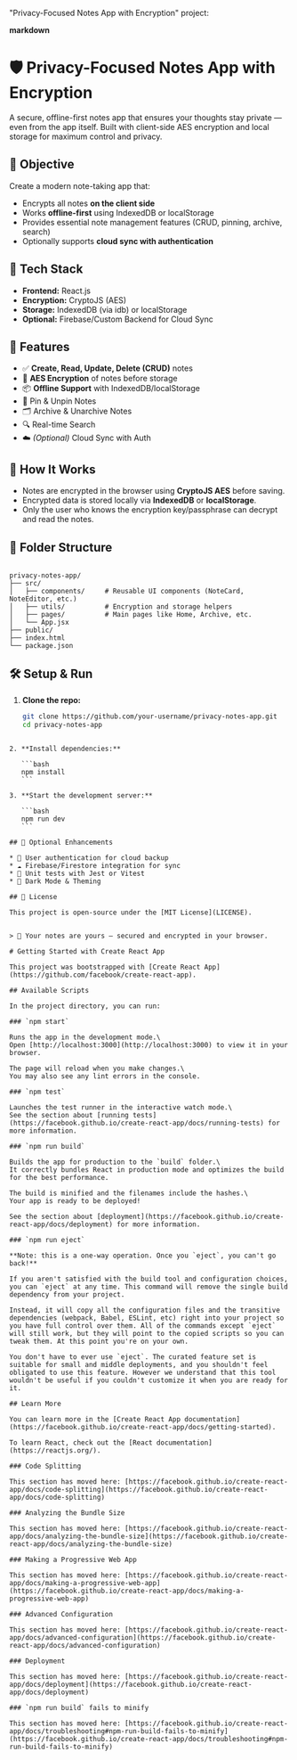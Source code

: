 "Privacy-Focused Notes App with Encryption" project:

**markdown**

# 🛡️ Privacy-Focused Notes App with Encryption

A secure, offline-first notes app that ensures your thoughts stay private — even from the app itself. Built with client-side AES encryption and local storage for maximum control and privacy.

## 🎯 Objective

Create a modern note-taking app that:
- Encrypts all notes **on the client side**
- Works **offline-first** using IndexedDB or localStorage
- Provides essential note management features (CRUD, pinning, archive, search)
- Optionally supports **cloud sync with authentication**

## 🧰 Tech Stack

- **Frontend:** React.js
- **Encryption:** CryptoJS (AES)
- **Storage:** IndexedDB (via idb) or localStorage
- **Optional:** Firebase/Custom Backend for Cloud Sync

## 🧪 Features

- ✅ **Create, Read, Update, Delete (CRUD)** notes
- 🔐 **AES Encryption** of notes before storage
- 📦 **Offline Support** with IndexedDB/localStorage
- 📌 Pin & Unpin Notes
- 🗂 Archive & Unarchive Notes
- 🔍 Real-time Search
- ☁️ *(Optional)* Cloud Sync with Auth

## 🔐 How It Works

- Notes are encrypted in the browser using **CryptoJS AES** before saving.
- Encrypted data is stored locally via **IndexedDB** or **localStorage**.
- Only the user who knows the encryption key/passphrase can decrypt and read the notes.

## 📂 Folder Structure

```

privacy-notes-app/
├── src/
│   ├── components/     # Reusable UI components (NoteCard, NoteEditor, etc.)
│   ├── utils/          # Encryption and storage helpers
│   ├── pages/          # Main pages like Home, Archive, etc.
│   └── App.jsx
├── public/
├── index.html
└── package.json

````

## 🛠 Setup & Run

1. **Clone the repo:**
   ```bash
   git clone https://github.com/your-username/privacy-notes-app.git
   cd privacy-notes-app
````

2. **Install dependencies:**

   ```bash
   npm install
   ```

3. **Start the development server:**

   ```bash
   npm run dev
   ```

## 🔧 Optional Enhancements

* 🔑 User authentication for cloud backup
* ☁️ Firebase/Firestore integration for sync
* 🧪 Unit tests with Jest or Vitest
* 🎨 Dark Mode & Theming

## 📜 License

This project is open-source under the [MIT License](LICENSE).


> 📝 Your notes are yours — secured and encrypted in your browser.

# Getting Started with Create React App

This project was bootstrapped with [Create React App](https://github.com/facebook/create-react-app).

## Available Scripts

In the project directory, you can run:

### `npm start`

Runs the app in the development mode.\
Open [http://localhost:3000](http://localhost:3000) to view it in your browser.

The page will reload when you make changes.\
You may also see any lint errors in the console.

### `npm test`

Launches the test runner in the interactive watch mode.\
See the section about [running tests](https://facebook.github.io/create-react-app/docs/running-tests) for more information.

### `npm run build`

Builds the app for production to the `build` folder.\
It correctly bundles React in production mode and optimizes the build for the best performance.

The build is minified and the filenames include the hashes.\
Your app is ready to be deployed!

See the section about [deployment](https://facebook.github.io/create-react-app/docs/deployment) for more information.

### `npm run eject`

**Note: this is a one-way operation. Once you `eject`, you can't go back!**

If you aren't satisfied with the build tool and configuration choices, you can `eject` at any time. This command will remove the single build dependency from your project.

Instead, it will copy all the configuration files and the transitive dependencies (webpack, Babel, ESLint, etc) right into your project so you have full control over them. All of the commands except `eject` will still work, but they will point to the copied scripts so you can tweak them. At this point you're on your own.

You don't have to ever use `eject`. The curated feature set is suitable for small and middle deployments, and you shouldn't feel obligated to use this feature. However we understand that this tool wouldn't be useful if you couldn't customize it when you are ready for it.

## Learn More

You can learn more in the [Create React App documentation](https://facebook.github.io/create-react-app/docs/getting-started).

To learn React, check out the [React documentation](https://reactjs.org/).

### Code Splitting

This section has moved here: [https://facebook.github.io/create-react-app/docs/code-splitting](https://facebook.github.io/create-react-app/docs/code-splitting)

### Analyzing the Bundle Size

This section has moved here: [https://facebook.github.io/create-react-app/docs/analyzing-the-bundle-size](https://facebook.github.io/create-react-app/docs/analyzing-the-bundle-size)

### Making a Progressive Web App

This section has moved here: [https://facebook.github.io/create-react-app/docs/making-a-progressive-web-app](https://facebook.github.io/create-react-app/docs/making-a-progressive-web-app)

### Advanced Configuration

This section has moved here: [https://facebook.github.io/create-react-app/docs/advanced-configuration](https://facebook.github.io/create-react-app/docs/advanced-configuration)

### Deployment

This section has moved here: [https://facebook.github.io/create-react-app/docs/deployment](https://facebook.github.io/create-react-app/docs/deployment)

### `npm run build` fails to minify

This section has moved here: [https://facebook.github.io/create-react-app/docs/troubleshooting#npm-run-build-fails-to-minify](https://facebook.github.io/create-react-app/docs/troubleshooting#npm-run-build-fails-to-minify)
